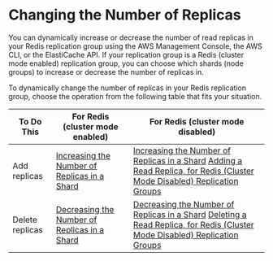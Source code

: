 # Changing the Number of Replicas<a name="increase-decrease-replica-count"></a>

You can dynamically increase or decrease the number of read replicas in your Redis replication group using the AWS Management Console, the AWS CLI, or the ElastiCache API\. If your replication group is a Redis \(cluster mode enabled\) replication group, you can choose which shards \(node groups\) to increase or decrease the number of replicas in\.

To dynamically change the number of replicas in your Redis replication group, choose the operation from the following table that fits your situation\.


| To Do This | For Redis \(cluster mode enabled\) | For Redis \(cluster mode disabled\) | 
| --- | --- | --- | 
|  Add replicas  |  [Increasing the Number of Replicas in a Shard](increase-replica-count.md)  |  [Increasing the Number of Replicas in a Shard](increase-replica-count.md) [Adding a Read Replica, for Redis \(Cluster Mode Disabled\) Replication Groups](Replication.AddReadReplica.md)  | 
|  Delete replicas  |  [Decreasing the Number of Replicas in a Shard](decrease-replica-count.md)  |  [Decreasing the Number of Replicas in a Shard](decrease-replica-count.md) [Deleting a Read Replica, for Redis \(Cluster Mode Disabled\) Replication Groups ](Replication.RemoveReadReplica.md)  | 